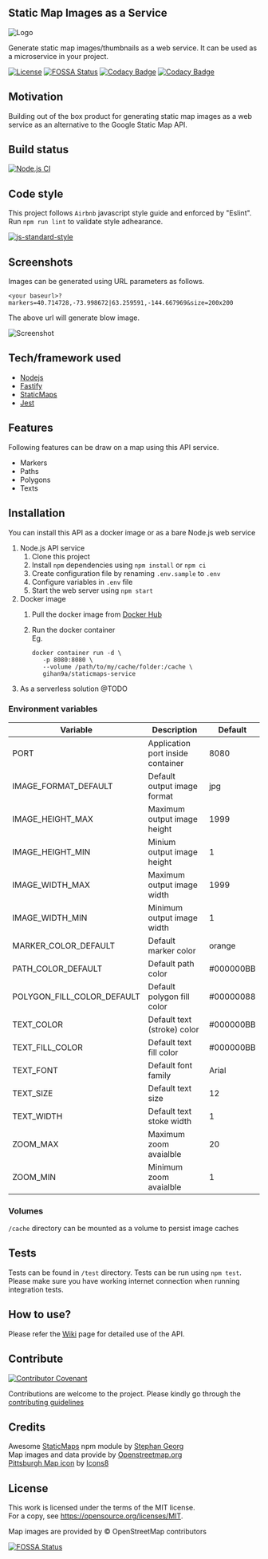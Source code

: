 ## Static Map Images as a Service

![Logo](https://github.com/gihan9a/staticmaps-service/blob/main/assets/logo-96.png?raw=true)

Generate static map images/thumbnails as a web service. It can be used as a microservice in your project.

[![License](https://img.shields.io/github/license/gihan9a/staticmaps-service)](https://github.com/gihan9a/staticmaps-service/blob/main/LICENSE)
[![FOSSA Status](https://app.fossa.com/api/projects/git%2Bgithub.com%2Fgihan10%2Fstaticmap-service.svg?type=shield)](https://app.fossa.com/projects/git%2Bgithub.com%2Fgihan10%2Fstaticmap-service?ref=badge_shield)
[![Codacy Badge](https://api.codacy.com/project/badge/Grade/1a4d865272044212860e5c1b1a090c26)](https://app.codacy.com/gh/gihan9a/staticmaps-service?utm_source=github.com&utm_medium=referral&utm_content=gihan9a/staticmaps-service&utm_campaign=Badge_Grade)
[![Codacy Badge](https://app.codacy.com/project/badge/Coverage/f4ea491b97724199a871de00ea437563)](https://www.codacy.com/gh/gihan9a/staticmaps-service/dashboard?utm_source=github.com&utm_medium=referral&utm_content=gihan9a/staticmaps-service&utm_campaign=Badge_Coverage)

## Motivation

Building out of the box product for generating static map images as a web service as an alternative to the Google Static Map API.

## Build status

[![Node.js CI](https://img.shields.io/github/workflow/status/gihan9a/staticmaps-service/Node.js%20CI?label=Node.js%20CI)](https://github.com/gihan9a/staticmaps-service/actions?query=workflow%3A%22Node.js+CI%22)

## Code style

This project follows `Airbnb` javascript style guide and enforced by "Eslint". Run `npm run lint` to validate style adhearance.

[![js-standard-style](https://img.shields.io/badge/code%20style-airbnb-brightgreen)](https://github.com/airbnb/javascript)

## Screenshots

Images can be generated using URL parameters as follows.

`<your baseurl>?markers=40.714728,-73.998672|63.259591,-144.667969&size=200x200`

The above url will generate blow image.  

![Screenshot](https://github.com/gihan9a/staticmaps-service/blob/main/.github/multiple-markers-200.jpeg?raw=true)

## Tech/framework used

- [Nodejs](https://nodejs.org)
- [Fastify](https://www.npmjs.com/package/fastify)
- [StaticMaps](https://www.npmjs.com/package/staticmaps)
- [Jest](https://jestjs.io/)

## Features

Following features can be draw on a map using this API service.

- Markers
- Paths
- Polygons
- Texts

## Installation

You can install this API as a docker image or as a bare Node.js web service

1. Node.js API service
   1. Clone this project
   2. Install `npm` dependencies using `npm install` or `npm ci`
   3. Create configuration file by renaming `.env.sample` to `.env`
   4. Configure variables in `.env` file
   5. Start the web server using `npm start`
2. Docker image
   1. Pull the docker image from [Docker Hub](https://hub.docker.com/r/gihan9a/staticmaps-service)
   2. Run the docker container  
      Eg. 

      ```
      docker container run -d \
         -p 8080:8080 \
         --volume /path/to/my/cache/folder:/cache \
         gihan9a/staticmaps-service
      ```
3. As a serverless solution
   @TODO

### Environment variables

| Variable                   | Description                       | Default   |
| -------------------------- | --------------------------------- | --------- |
| PORT                       | Application port inside container | 8080      |
| IMAGE_FORMAT_DEFAULT       | Default output image format       | jpg       |
| IMAGE_HEIGHT_MAX           | Maximum output image height       | 1999      |
| IMAGE_HEIGHT_MIN           | Minium output image height        | 1         |
| IMAGE_WIDTH_MAX            | Maximum output image width        | 1999      |
| IMAGE_WIDTH_MIN            | Minimum output image width        | 1         |
| MARKER_COLOR_DEFAULT       | Default marker color              | orange    |
| PATH_COLOR_DEFAULT         | Default path color                | #000000BB |
| POLYGON_FILL_COLOR_DEFAULT | Default polygon fill color        | #00000088 |
| TEXT_COLOR                 | Default text (stroke) color       | #000000BB |
| TEXT_FILL_COLOR            | Default text fill color           | #000000BB |
| TEXT_FONT                  | Default font family               | Arial     |
| TEXT_SIZE                  | Default text size                 | 12        |
| TEXT_WIDTH                 | Default text stoke width          | 1         |
| ZOOM_MAX                   | Maximum zoom avaialble            | 20        |
| ZOOM_MIN                   | Minimum zoom avaialble            | 1         |

### Volumes

`/cache` directory can be mounted as a volume to persist image caches


## Tests

Tests can be found in `/test` directory. Tests can be run using `npm test`. Please make sure you have working internet connection when running integration tests.

## How to use?

Please refer the [Wiki](https://github.com/gihan9a/staticmaps-service/wiki) page for detailed use of the API.

## Contribute

[![Contributor Covenant](https://img.shields.io/badge/Contributor%20Covenant-v2.0%20adopted-ff69b4.svg)](code_of_conduct.md)

Contributions are welcome to the project. Please kindly go through the [contributing guidelines](.github/CONTRIBUTING.md)

## Credits

Awesome [StaticMaps](https://www.npmjs.com/package/staticmaps) npm module by [Stephan Georg](https://github.com/StephanGeorg)  
Map images and data provide by [Openstreetmap.org](https://www.openstreetmap.org/copyright)  
[Pittsburgh Map icon](https://icons8.com/icons/set/pittsburgh-map) by [Icons8](https://icons8.com)

## License

This work is licensed under the terms of the MIT license.  
For a copy, see <https://opensource.org/licenses/MIT>.

Map images are provided by © OpenStreetMap contributors

[![FOSSA Status](https://app.fossa.com/api/projects/git%2Bgithub.com%2Fgihan10%2Fstaticmap-service.svg?type=large)](https://app.fossa.com/projects/git%2Bgithub.com%2Fgihan10%2Fstaticmap-service?ref=badge_large)

